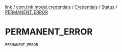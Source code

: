 [link](../../../index.md) / [com.tink.model.credentials](../../index.md) / [Credentials](../index.md) / [Status](index.md) / [PERMANENT_ERROR](./-p-e-r-m-a-n-e-n-t_-e-r-r-o-r.md)

# PERMANENT_ERROR

`PERMANENT_ERROR`